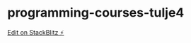 # programming-courses-tulje4

[Edit on StackBlitz ⚡️](https://stackblitz.com/edit/programming-courses-tulje4)